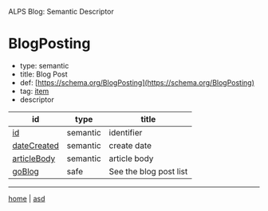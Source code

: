 ALPS Blog: Semantic Descriptor
# BlogPosting
 * type: semantic
 * title: Blog Post
 * def: [https://schema.org/BlogPosting](https://schema.org/BlogPosting)
 * tag: [item](tag.item.md)
 * descriptor

| id | type | title |
|---|---|---|
| [id](semantic.id.md) | semantic | identifier |
| [dateCreated](semantic.dateCreated.md) | semantic | create date |
| [articleBody](semantic.articleBody.md) | semantic | article body |
| [goBlog](safe.goBlog.md) | safe | See the blog post list |

---

[home](../index.md) | [asd](../profile.svg)